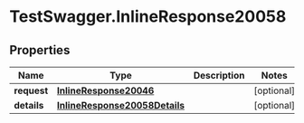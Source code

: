 # TestSwagger.InlineResponse20058

## Properties

Name | Type | Description | Notes
------------ | ------------- | ------------- | -------------
**request** | [**InlineResponse20046**](InlineResponse20046.md) |  | [optional] 
**details** | [**InlineResponse20058Details**](InlineResponse20058Details.md) |  | [optional] 


